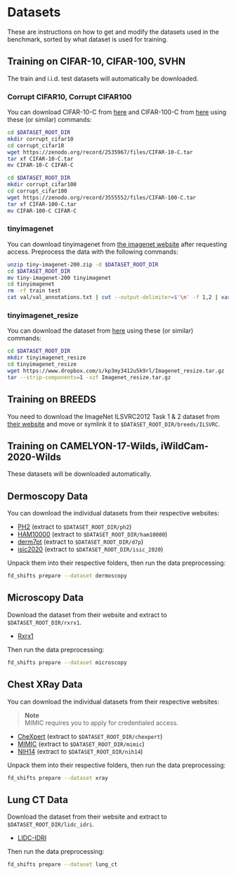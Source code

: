 # Datasets

These are instructions on how to get and modify the datasets used in the
benchmark, sorted by what dataset is used for training.

## Training on CIFAR-10, CIFAR-100, SVHN

The train and i.i.d. test datasets will automatically be downloaded.

### Corrupt CIFAR10, Corrupt CIFAR100

You can download CIFAR-10-C from [here](https://zenodo.org/record/2535967) and
CIFAR-100-C from [here](https://zenodo.org/record/3555552) using these (or similar) commands:
```bash
cd $DATASET_ROOT_DIR
mkdir corrupt_cifar10
cd corrupt_cifar10
wget https://zenodo.org/record/2535967/files/CIFAR-10-C.tar
tar xf CIFAR-10-C.tar
mv CIFAR-10-C CIFAR-C
```

```bash
cd $DATASET_ROOT_DIR
mkdir corrupt_cifar100
cd corrupt_cifar100
wget https://zenodo.org/record/3555552/files/CIFAR-100-C.tar
tar xf CIFAR-100-C.tar
mv CIFAR-100-C CIFAR-C
```

### tinyimagenet

You can download tinyimagenet from [the imagenet
website](https://image-net.org/download-images.php) after requesting access.
Preprocess the data with the following commands:

```bash
unzip tiny-imagenet-200.zip -d $DATASET_ROOT_DIR
cd $DATASET_ROOT_DIR
mv tiny-imagenet-200 tinyimagenet
cd tinyimagenet
rm -rf train test
cat val/val_annotations.txt | cut --output-delimiter=$'\n' -f 1,2 | xargs --verbose -n2 bash -c 'mkdir -p test/$1/images && mv val/images/$0 test/$1/images'
```

### tinyimagenet_resize

You can download the dataset from [here](https://github.com/ShiyuLiang/odin-pytorch) using these (or similar) commands:

```bash
cd $DATASET_ROOT_DIR
mkdir tinyimagenet_resize
cd tinyimagenet_resize
wget https://www.dropbox.com/s/kp3my3412u5k9rl/Imagenet_resize.tar.gz
tar --strip-components=1 -xzf Imagenet_resize.tar.gz
```

## Training on BREEDS

You need to download the ImageNet ILSVRC2012 Task 1 & 2 dataset from [their
website](https://image-net.org/download-images.php) and move or symlink it to
`$DATASET_ROOT_DIR/breeds/ILSVRC`.

## Training on CAMELYON-17-Wilds, iWildCam-2020-Wilds

These datasets will be downloaded automatically.

## Dermoscopy Data

You can download the individual datasets from their respective websites:

- [PH2](https://www.fc.up.pt/addi/ph2%20database.html) (extract to `$DATASET_ROOT_DIR/ph2`)
- [HAM10000](https://dataverse.harvard.edu/dataset.xhtml?persistentId=doi:10.7910/DVN/DBW86T) (extract to `$DATASET_ROOT_DIR/ham10000`)
- [derm7pt](http://derm.cs.sfu.ca/) (extract to `$DATASET_ROOT_DIR/d7p`)
- [isic2020](https://challenge.isic-archive.com/data/#2020) (extract to `$DATASET_ROOT_DIR/isic_2020`)

Unpack them into their respective folders, then run the data preprocessing:

```bash
fd_shifts prepare --dataset dermoscopy
```

## Microscopy Data

Download the dataset from their website and extract to `$DATASET_ROOT_DIR/rxrx1`.

- [Rxrx1](https://www.rxrx.ai/rxrx1#Download)

Then run the data preprocessing:

```bash
fd_shifts prepare --dataset microscopy
```

## Chest XRay Data

You can download the individual datasets from their respective websites:

> **Note**  
> MIMIC requires you to apply for credentialed access.

- [CheXpert](https://stanfordmlgroup.github.io/competitions/chexpert/) (extract to `$DATASET_ROOT_DIR/chexpert`)
- [MIMIC](https://physionet.org/content/mimic-cxr-jpg/2.0.0/) (extract to `$DATASET_ROOT_DIR/mimic`)
- [NIH14](https://www.nih.gov/news-events/news-releases/nih-clinical-center-provides-one-largest-publicly-available-chest-x-ray-datasets-scientific-community) (extract to `$DATASET_ROOT_DIR/nih14`)

Unpack them into their respective folders, then run the data preprocessing:

```bash
fd_shifts prepare --dataset xray
```

## Lung CT Data

Download the dataset from their website and extract to `$DATASET_ROOT_DIR/lidc_idri`.

- [LIDC-IDRI](https://wiki.cancerimagingarchive.net/pages/viewpage.action?pageId=1966254)

Then run the data preprocessing:

```bash
fd_shifts prepare --dataset lung_ct
```

